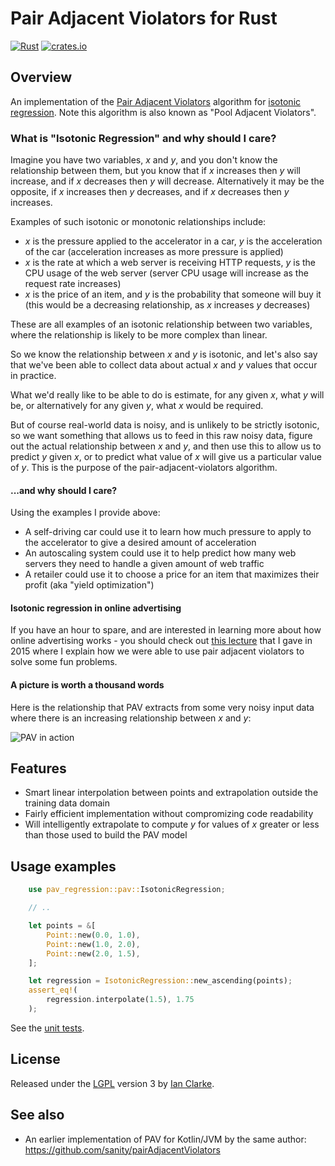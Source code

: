 # Pair Adjacent Violators for Rust

[![Rust](https://github.com/sanity/pav.rs/actions/workflows/rust.yml/badge.svg)](https://github.com/sanity/pav.rs/actions/workflows/rust.yml) [![crates.io](https://img.shields.io/crates/v/pav_regression.svg)](https://crates.io/crates/pav_regression)


## Overview

An implementation of the [Pair Adjacent Violators](https://onlinelibrary.wiley.com/doi/pdf/10.1002/9781118763155.app3) algorithm for [isotonic regression](https://en.wikipedia.org/wiki/Isotonic_regression). Note this algorithm is also known as "Pool Adjacent Violators".

### What is "Isotonic Regression" and why should I care?

Imagine you have two variables, _x_ and _y_, and you don't know the relationship between them, but you know that if _x_ increases then _y_ will increase, and if _x_ decreases then _y_ will decrease.  Alternatively it may be the opposite, if _x_ increases then _y_ decreases, and if _x_ decreases then _y_ increases.

Examples of such isotonic or monotonic relationships include:

 * _x_ is the pressure applied to the accelerator in a car, _y_ is the acceleration of the car (acceleration increases as more pressure is applied)
 * _x_ is the rate at which a web server is receiving HTTP requests, _y_ is the CPU usage of the web server (server CPU usage will increase as the request rate increases)
 * _x_ is the price of an item, and _y_ is the probability that someone will buy it (this would be a decreasing relationship, as _x_ increases _y_ decreases)

These are all examples of an isotonic relationship between two variables, where the relationship is likely to be more complex than linear.

So we know the relationship between _x_ and _y_ is isotonic, and let's also say that we've been able to collect data about actual _x_ and _y_ values that occur in practice.

What we'd really like to be able to do is estimate, for any given _x_, what _y_ will be, or alternatively for any given _y_, what _x_ would be required.

But of course real-world data is noisy, and is unlikely to be strictly isotonic, so we want something that allows us to feed in this raw noisy data, figure out the actual relationship between _x_ and _y_, and then use this to allow us to predict _y_ given _x_, or to predict what value of _x_ will give us a particular value of _y_.  This is the purpose of the pair-adjacent-violators algorithm.

#### ...and why should I care?

Using the examples I provide above:

* A self-driving car could use it to learn how much pressure to apply to the accelerator to give a desired amount of acceleration
* An autoscaling system could use it to help predict how many web servers they need to handle a given amount of web traffic
* A retailer could use it to choose a price for an item that maximizes their profit (aka "yield optimization")

#### Isotonic regression in online advertising

If you have an hour to spare, and are interested in learning more about how online advertising works - you should check out [this lecture](https://vimeo.com/137999578) that I gave in 2015 where I explain how we were able to use pair adjacent violators to solve some fun problems.

#### A picture is worth a thousand words

Here is the relationship that PAV extracts from some very noisy input data where there is an increasing relationship between _x_ and _y_:

![PAV in action](https://sanity.github.io/pairAdjacentViolators/pav-example.png)

## Features

* Smart linear interpolation between points and extrapolation outside the training data domain
* Fairly efficient implementation without compromizing code readability
* Will intelligently extrapolate to compute _y_ for values of _x_ greater or less than those used to build the PAV model

## Usage examples

```rust
    use pav_regression::pav::IsotonicRegression;

    // ..

    let points = &[
        Point::new(0.0, 1.0),
        Point::new(1.0, 2.0),
        Point::new(2.0, 1.5),
    ];

    let regression = IsotonicRegression::new_ascending(points);
    assert_eq!(
        regression.interpolate(1.5), 1.75
    );
```

See the [unit tests](https://github.com/sanity/pav.rs/blob/master/src/pav.rs#L170).

## License
Released under the [LGPL](https://en.wikipedia.org/wiki/GNU_Lesser_General_Public_License) version 3 by [Ian Clarke](http://blog.locut.us/).

## See also

* An earlier implementation of PAV for Kotlin/JVM by the same author: https://github.com/sanity/pairAdjacentViolators
